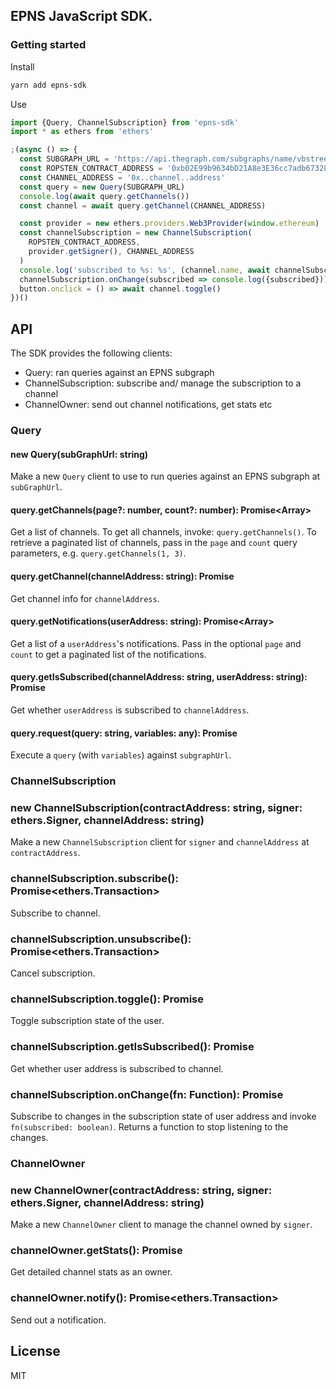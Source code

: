 ## EPNS JavaScript SDK.

### Getting started

Install

```bash
yarn add epns-sdk
```

Use

```typescript
import {Query, ChannelSubscription} from 'epns-sdk'
import * as ethers from 'ethers'

;(async () => {
  const SUBGRAPH_URL = 'https://api.thegraph.com/subgraphs/name/vbstreetz/epns'
  const ROPSTEN_CONTRACT_ADDRESS = '0xb02E99b9634bD21A8e3E36cc7adb673287A8FeaC'
  const CHANNEL_ADDRESS = '0x..channel..address'
  const query = new Query(SUBGRAPH_URL)
  console.log(await query.getChannels())
  const channel = await query.getChannel(CHANNEL_ADDRESS)

  const provider = new ethers.providers.Web3Provider(window.ethereum)
  const channelSubscription = new ChannelSubscription(
    ROPSTEN_CONTRACT_ADDRESS,
    provider.getSigner(), CHANNEL_ADDRESS
  )
  console.log('subscribed to %s: %s', (channel.name, await channelSubscription.getIsSubscribed())
  channelSubscription.onChange(subscribed => console.log({subscribed}))
  button.onclick = () => await channel.toggle()
})()
```

## API

The SDK provides the following clients:

- Query: ran queries against an EPNS subgraph
- ChannelSubscription: subscribe and/ manage the subscription to a channel
- ChannelOwner: send out channel notifications, get stats etc

### Query

#### new Query(subGraphUrl: string)

Make a new `Query` client to use to run queries against an EPNS subgraph at `subGraphUrl`.

#### query.getChannels(page?: number, count?: number): Promise<Array<Channel>>

Get a list of channels.
To get all channels, invoke: `query.getChannels()`.
To retrieve a paginated list of channels, pass in the `page` and `count` query parameters, e.g. `query.getChannels(1, 3)`.

#### query.getChannel(channelAddress: string): Promise<Channel>

Get channel info for `channelAddress`.

#### query.getNotifications(userAddress: string): Promise<Array<Notification>>

Get a list of a `userAddress`'s notifications.
Pass in the optional `page` and `count` to get a paginated list of the notifications.

#### query.getIsSubscribed(channelAddress: string, userAddress: string): Promise<boolean>

Get whether `userAddress` is subscribed to `channelAddress`.

#### query.request(query: string, variables: any): Promise<any>

Execute a `query` (with `variables`) against `subgraphUrl`.

### ChannelSubscription

### new ChannelSubscription(contractAddress: string, signer: ethers.Signer, channelAddress: string)

Make a new `ChannelSubscription` client for `signer` and `channelAddress` at `contractAddress`.

### channelSubscription.subscribe(): Promise<ethers.Transaction>

Subscribe to channel.

### channelSubscription.unsubscribe(): Promise<ethers.Transaction>

Cancel subscription.

### channelSubscription.toggle(): Promise<void>

Toggle subscription state of the user.

### channelSubscription.getIsSubscribed(): Promise<boolean>

Get whether user address is subscribed to channel.

### channelSubscription.onChange(fn: Function): Promise<Function>

Subscribe to changes in the subscription state of user address and invoke `fn(subscribed: boolean)`.
Returns a function to stop listening to the changes.

### ChannelOwner

### new ChannelOwner(contractAddress: string, signer: ethers.Signer, channelAddress: string)

Make a new `ChannelOwner` client to manage the channel owned by `signer`.

### channelOwner.getStats(): Promise<any>

Get detailed channel stats as an owner.

### channelOwner.notify(): Promise<ethers.Transaction>

Send out a notification.

## License

MIT
